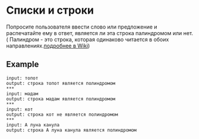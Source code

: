 # Списки и строки

Попросите пользователя ввести слово или предложение и распечатайте ему в ответ, является ли эта строка палиндромом или нет. 
( Палиндром - это строка, которая одинаково читается в обоих направлениях.[подробнее в Wiki](https://ru.wikipedia.org/wiki/%D0%9F%D0%B0%D0%BB%D0%B8%D0%BD%D0%B4%D1%80%D0%BE%D0%BC))

## Example

```
input: топот
output: строка топот является полиндромом
***
input: мадам
output: строка мадам является полиндромом
***
input: кот
output: строка кот не является полиндромом
***
input: А луна канула
output: строка А луна канула является полиндромом
```
